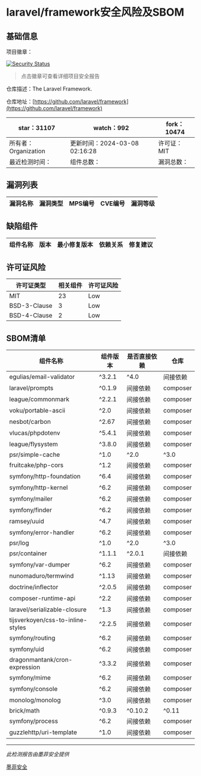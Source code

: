 # laravel/framework安全风险及SBOM

## 基础信息

项目徽章：

[![Security Status](https://www.murphysec.com/platform3/v31/badge/1765821951577182208.svg)](https://www.murphysec.com/console/report/1694415317542723584/1765821951577182208)

> 点击徽章可查看详细项目安全报告

仓库描述：The Laravel Framework.

仓库地址：[https://github.com/laravel/framework](https://github.com/laravel/framework)

| star：31107 | watch：992 | fork：10474 |
| ----------- | -------------- | ------------ |
| 所有者：Organization | 更新时间：2024-03-08 02:16:28 | 许可证：MIT |
| 最近检测时间： | 组件总数： | 漏洞总数： |




## 漏洞列表

| 漏洞名称 | 漏洞类型 | MPS编号 | CVE编号 | 漏洞等级 |
| ------- | ------ | ------- | ------ | ----- |





## 缺陷组件

| 组件名称 | 版本 | 最小修复版本 | 依赖关系 | 修复建议 |
| -------- | ---- | ------------ | -------- | -------- |





## 许可证风险

| 许可证类型 | 相关组件 | 许可证风险 |
| ---------- | -------- | ---------- |
|MIT|23|Low|
|BSD-3-Clause|3|Low|
|BSD-4-Clause|2|Low|




## SBOM清单

| 组件名称 | 组件版本 | 是否直接依赖 | 仓库 |
| -------- | -------- | ------------ | ---- |
|egulias/email-validator|^3.2.1|^4.0|间接依赖|composer|
|laravel/prompts|^0.1.9|间接依赖|composer|
|league/commonmark|^2.2.1|间接依赖|composer|
|voku/portable-ascii|^2.0|间接依赖|composer|
|nesbot/carbon|^2.67|间接依赖|composer|
|vlucas/phpdotenv|^5.4.1|间接依赖|composer|
|league/flysystem|^3.8.0|间接依赖|composer|
|psr/simple-cache|^1.0|^2.0|^3.0|间接依赖|composer|
|fruitcake/php-cors|^1.2|间接依赖|composer|
|symfony/http-foundation|^6.4|间接依赖|composer|
|symfony/http-kernel|^6.2|间接依赖|composer|
|symfony/mailer|^6.2|间接依赖|composer|
|symfony/finder|^6.2|间接依赖|composer|
|ramsey/uuid|^4.7|间接依赖|composer|
|symfony/error-handler|^6.2|间接依赖|composer|
|psr/log|^1.0|^2.0|^3.0|间接依赖|composer|
|psr/container|^1.1.1|^2.0.1|间接依赖|composer|
|symfony/var-dumper|^6.2|间接依赖|composer|
|nunomaduro/termwind|^1.13|间接依赖|composer|
|doctrine/inflector|^2.0.5|间接依赖|composer|
|composer-runtime-api|^2.2|间接依赖|composer|
|laravel/serializable-closure|^1.3|间接依赖|composer|
|tijsverkoyen/css-to-inline-styles|^2.2.5|间接依赖|composer|
|symfony/routing|^6.2|间接依赖|composer|
|symfony/uid|^6.2|间接依赖|composer|
|dragonmantank/cron-expression|^3.3.2|间接依赖|composer|
|symfony/mime|^6.2|间接依赖|composer|
|symfony/console|^6.2|间接依赖|composer|
|monolog/monolog|^3.0|间接依赖|composer|
|brick/math|^0.9.3|^0.10.2|^0.11|^0.12|间接依赖|composer|
|symfony/process|^6.2|间接依赖|composer|
|guzzlehttp/uri-template|^1.0|间接依赖|composer|


------

*此检测报告由墨菲安全提供*

[墨菲安全](www.murphysec.com)